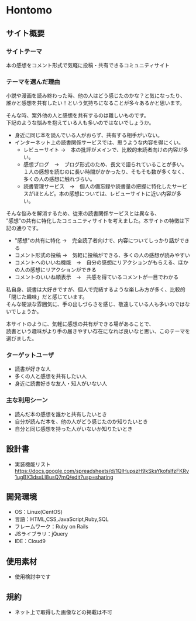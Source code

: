 # Hontomo

## サイト概要
### サイトテーマ
本の感想をコメント形式で気軽に投稿・共有できるコミュニティサイト

### テーマを選んだ理由
小説や漫画を読み終わった時、他の人はどう感じたのかな？と気になったり、  
誰かと感想を共有したい！という気持ちになることが多々あるかと思います。  

そんな時、案外他の人と感想を共有するのは難しいものです。  
下記のような悩みを抱えている人も多いのではないでしょうか。

- 身近に同じ本を読んでいる人がおらず、共有する相手がいない。
- インターネット上の読書関係サービスでは、思うような内容を得にくい。
    - レビューサイト →　本の批評がメインで、比較的未読者向けの内容が多い。
    - 感想ブログ　→　ブログ形式のため、長文で語られていることが多い。１人の感想を読むのに長い時間がかかったり、そもそも数が多くなく、多くの人の感想に触れづらい。
    - 読書管理サービス　→　個人の備忘録や読書量の把握に特化したサービスがほとんど。本の感想については、レビューサイトに近い内容が多い。
  
  
そんな悩みを解消するため、従来の読書関係サービスとは異なる、  
”感想”の共有に特化したコミュニティサイトを考えました。本サイトの特徴は下記の通りです。  

- "感想"の共有に特化 →　完全読了者向けで、内容についてしっかり話ができる
- コメント形式の投稿 →　気軽に投稿ができる、多くの人の感想が読みやすい
- コメントへのいいね機能　→　自分の感想にリアクションがもらえる、ほかの人の感想にリアクションができる
- コメントのいいね順表示　→　共感を得ているコメントが一目でわかる
  
  
私自身、読書は大好きですが、個人で完結するような楽しみ方が多く、比較的「閉じた趣味」だと感じています。  
そんな硬派な雰囲気に、手の出しづらさを感じ、敬遠している人も多いのではないでしょうか。  

本サイトのように、気軽に感想の共有ができる場があることで、  
読書という趣味がより手の届きやすい存在になれば良いなと思い、このテーマを選びました。
  
  
### ターゲットユーザ
- 読書が好きな人
- 多くの人と感想を共有したい人
- 身近に読書好きな友人・知人がいない人

### 主な利用シーン
- 読んだ本の感想を誰かと共有したいとき
- 自分が読んだ本を、他の人がどう感じたのか知りたいとき
- 自分と同じ感想を持った人がいないか知りたいとき

## 設計書
- 実装機能リスト  
  https://docs.google.com/spreadsheets/d/1QIHupszH9kSksYkofslfzFKRv1ugBX3dssLI8usQ7mQ/edit?usp=sharing

## 開発環境
- OS：Linux(CentOS)
- 言語：HTML,CSS,JavaScript,Ruby,SQL
- フレームワーク：Ruby on Rails
- JSライブラリ：jQuery
- IDE：Cloud9

## 使用素材
- 使用検討中です

## 規約
- ネット上で取得した画像などの掲載は不可